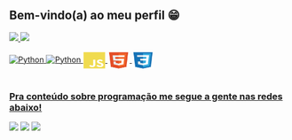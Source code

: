 ## Bem-vindo(a) ao meu perfil 😁

 <div>
   <a href="https://github.com/AlanPinto21">
   <img height="180em" src="https://github-readme-stats.vercel.app/api?username=AlanPinto21&show_icons=true&theme=tokyonight&include_all_commits=true&count_private=true"/>
   <img height="180em" src="https://github-readme-stats.vercel.app/api/top-langs/?username=AlanPinto21&layout=compact&langs_count=6&theme=tokyonight"/>

</div>
<div style="display: inline_block"><br>
 
  <img alt="Python" height="30" width="40" src="https://cdn.jsdelivr.net/gh/devicons/devicon/icons/python/python-original-wordmark.svg" />
 <img alt="Python" height="30" width="40" src="https://cdn.jsdelivr.net/gh/devicons/devicon/icons/python/python-original-wordmark.svg" />

          
  <img align="center" alt="Js" height="30" width="40" src="https://raw.githubusercontent.com/devicons/devicon/master/icons/javascript/javascript-plain.svg">
  <img align="center" alt="HTML" height="30" width="40" src="https://raw.githubusercontent.com/devicons/devicon/master/icons/html5/html5-original.svg">
  <img align="center" alt="CSS" height="30" width="40" src="https://raw.githubusercontent.com/devicons/devicon/master/icons/css3/css3-original.svg">
</div>
 
 <br>
 
  ### Pra conteúdo sobre programação me segue a gente nas redes abaixo!
 
<div> 
  <a href="" target="_blank"><img src="https://img.shields.io/badge/Discord-7289DA?style=for-the-badge&logo=discord&logoColor=white" target="_blank"></a> 
  <a href = ""><img src="https://img.shields.io/badge/-Gmail-%23333?style=for-the-badge&logo=gmail&logoColor=white" target="_blank"></a>
  <a href="https://www.linkedin.com/in/alan-pinto-217878208/" target="_blank"><img src="https://img.shields.io/badge/-LinkedIn-%230077B5?style=for-the-badge&logo=linkedin&logoColor=white" target="_blank"></a> 

</div>
